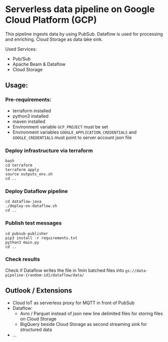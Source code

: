 # Serverless data pipeline on Google Cloud Platform (GCP)
This pipeline ingests data by using PubSub. 
Dataflow is used for processing and enriching. Cloud Storage as data lake sink. 

Used Services:
* Pub/Sub
* Apache Beam & Dataflow
* Cloud Storage 

## Usage:
### Pre-requirements:
* terraform installed
* python3 installed
* maven installed
* Environment variable `GCP_PROJECT` must be set
* Environment variables `GOOGLE_APPLICATION_CREDENTIALS` and `GOOGLE_CREDENTIALS` must point to server account json file

### Deploy infrastructure via terraform
```
bash
cd terraform
terraform apply
source outputs_env.sh
cd ..
```

### Deploy Dataflow pipeline
```
cd dataflow-java
./deploy-on-dataflow.sh
cd ..
```

### Publish test messages
```
cd pubsub-publisher 
pip3 install -r requirements.txt
python3 main.py
cd ..
```

### Check results
Check if Dataflow writes the file in 1min batched files into `gs://data-pipeline-{random-id}/dataflow/data/`

## Outlook / Extensions
* Cloud IoT as serverless proxy for MQTT in front of PubSub
* Dataflow:
    * Avro / Parquet instead of json new line delimited files for storing files on Cloud Storage
    * BigQuery beside Cloud Storage as second streaming sink for structured data
* ...
